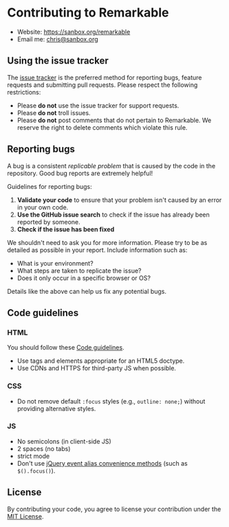 # Contributing to Remarkable

* Website: https://sanbox.org/remarkable
* Email me: chris@sanbox.org

## Using the issue tracker

The [issue tracker](https://github.com/chrisyongchu/Remarkable/issues) is the preferred method for reporting bugs, feature requests and submitting pull requests. Please respect the following restrictions:

* Please **do not** use the issue tracker for support requests.
* Please **do not** troll issues. 
* Please **do not** post comments that do not pertain to Remarkable. We reserve the right to delete comments which violate this rule.

## Reporting bugs

A bug is a consistent _replicable problem_ that is caused by the code in the repository. Good bug reports are extremely helpful!

Guidelines for reporting bugs:

1. **Validate your code** to ensure that your problem isn't caused by an error in your own code.
2. **Use the GitHub issue search** to check if the issue has already been reported by someone.
3. **Check if the issue has been fixed**

We shouldn't need to ask you for more information. Please try to be as detailed as possible in your report. Include information such as:

* What is your environment?
* What steps are taken to replicate the issue?
* Does it only occur in a specific browser or OS?

Details like the above can help us fix any potential bugs.

## Code guidelines

### HTML 

You should follow these [Code guidelines](http://codeguide.co/#html).

* Use tags and elements appropriate for an HTML5 doctype.
* Use CDNs and HTTPS for third-party JS when possible.

### CSS

* Do not remove default `:focus` styles (e.g., `outline: none;`) without providing alternative styles.

### JS

* No semicolons (in client-side JS)
* 2 spaces (no tabs)
* strict mode
* Don't use [jQuery event alias convenience methods](https://github.com/jquery/jquery/blob/master/src/event/alias.js) (such as `$().focus()`). 

## License

By contributing your code, you agree to license your contribution under the [MIT License](https://sanbox.org/license/MIT).


